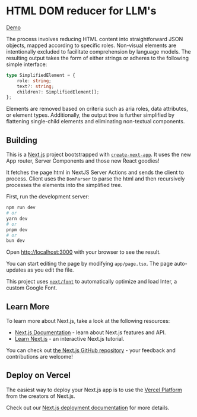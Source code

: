 # HTML DOM reducer for LLM's

[Demo](https://llm-reduce-dom.vercel.app/)

The process involves reducing HTML content into straightforward JSON objects, mapped according to specific roles. Non-visual elements are intentionally excluded to facilitate comprehension by language models. The resulting output takes the form of either strings or adheres to the following simple interface:

```typescript
type SimplifiedElement = {
    role: string;
    text?: string;
    children?: SimplifiedElement[];
};
```

Elements are removed based on criteria such as aria roles, data attributes, or element types. Additionally, the output tree is further simplified by flattening single-child elements and eliminating non-textual components.

## Building

This is a [Next.js](https://nextjs.org/) project bootstrapped with [`create-next-app`](https://github.com/vercel/next.js/tree/canary/packages/create-next-app). It uses the new App router, Server Components and those new React goodies!

It fetches the page html in NextJS Server Actions and sends the client to process. Client uses the `DomParser` to parse the html and then recursively processes the elements into the simplified tree.

First, run the development server:

```bash
npm run dev
# or
yarn dev
# or
pnpm dev
# or
bun dev
```

Open [http://localhost:3000](http://localhost:3000) with your browser to see the result.

You can start editing the page by modifying `app/page.tsx`. The page auto-updates as you edit the file.

This project uses [`next/font`](https://nextjs.org/docs/basic-features/font-optimization) to automatically optimize and load Inter, a custom Google Font.

## Learn More

To learn more about Next.js, take a look at the following resources:

- [Next.js Documentation](https://nextjs.org/docs) - learn about Next.js features and API.
- [Learn Next.js](https://nextjs.org/learn) - an interactive Next.js tutorial.

You can check out [the Next.js GitHub repository](https://github.com/vercel/next.js/) - your feedback and contributions are welcome!

## Deploy on Vercel

The easiest way to deploy your Next.js app is to use the [Vercel Platform](https://vercel.com/new?utm_medium=default-template&filter=next.js&utm_source=create-next-app&utm_campaign=create-next-app-readme) from the creators of Next.js.

Check out our [Next.js deployment documentation](https://nextjs.org/docs/deployment) for more details.
